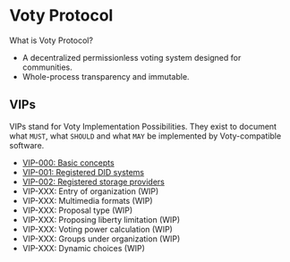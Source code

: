 # Voty Protocol

What is Voty Protocol?

- A decentralized permissionless voting system designed for communities.
- Whole-process transparency and immutable.

## VIPs

VIPs stand for Voty Implementation Possibilities. They exist to document what `MUST`, what `SHOULD` and what `MAY` be implemented by Voty-compatible software.

- [VIP-000: Basic concepts](/vips/VIP-000.md)
- [VIP-001: Registered DID systems](/vips/VIP-001.md)
- [VIP-002: Registered storage providers](/vips/VIP-002.md)
- VIP-XXX: Entry of organization (WIP)
- VIP-XXX: Multimedia formats (WIP)
- VIP-XXX: Proposal type (WIP)
- VIP-XXX: Proposing liberty limitation (WIP)
- VIP-XXX: Voting power calculation (WIP)
- VIP-XXX: Groups under organization (WIP)
- VIP-XXX: Dynamic choices (WIP)
